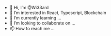 - 👋 Hi, I’m @Wi33ard
- 👀 I’m interested in React, Typescript, Blockchain
- 🌱 I’m currently learning ...
- 💞️ I’m looking to collaborate on ...
- 📫 How to reach me ...

<!---
Wi33ard/Wi33ard is a ✨ special ✨ repository because its `README.md` (this file) appears on your GitHub profile.
You can click the Preview link to take a look at your changes.
--->
